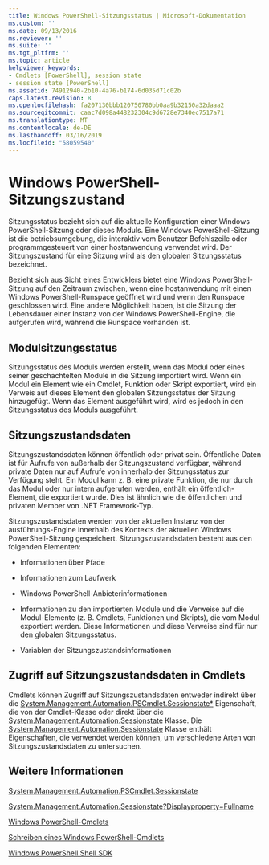 ```yaml
---
title: Windows PowerShell-Sitzungsstatus | Microsoft-Dokumentation
ms.custom: ''
ms.date: 09/13/2016
ms.reviewer: ''
ms.suite: ''
ms.tgt_pltfrm: ''
ms.topic: article
helpviewer_keywords:
- Cmdlets [PowerShell], session state
- session state [PowerShell]
ms.assetid: 74912940-2b10-4a76-b174-6d035d71c02b
caps.latest.revision: 8
ms.openlocfilehash: fa207130bbb120750780bb0aa9b32150a32daaa2
ms.sourcegitcommit: caac7d098a448232304c9d6728e7340ec7517a71
ms.translationtype: MT
ms.contentlocale: de-DE
ms.lasthandoff: 03/16/2019
ms.locfileid: "58059540"
---
```

# <a name="windows-powershell-session-state"></a>Windows PowerShell-Sitzungszustand

Sitzungsstatus bezieht sich auf die aktuelle Konfiguration einer Windows PowerShell-Sitzung oder dieses Moduls. Eine Windows PowerShell-Sitzung ist die betriebsumgebung, die interaktiv vom Benutzer Befehlszeile oder programmgesteuert von einer hostanwendung verwendet wird. Der Sitzungszustand für eine Sitzung wird als den globalen Sitzungsstatus bezeichnet.

Bezieht sich aus Sicht eines Entwicklers bietet eine Windows PowerShell-Sitzung auf den Zeitraum zwischen, wenn eine hostanwendung mit einen Windows PowerShell-Runspace geöffnet wird und wenn den Runspace geschlossen wird. Eine andere Möglichkeit haben, ist die Sitzung der Lebensdauer einer Instanz von der Windows PowerShell-Engine, die aufgerufen wird, während die Runspace vorhanden ist.

## <a name="module-session-state"></a>Modulsitzungsstatus

Sitzungsstatus des Moduls werden erstellt, wenn das Modul oder eines seiner geschachtelten Module in die Sitzung importiert wird. Wenn ein Modul ein Element wie ein Cmdlet, Funktion oder Skript exportiert, wird ein Verweis auf dieses Element den globalen Sitzungsstatus der Sitzung hinzugefügt. Wenn das Element ausgeführt wird, wird es jedoch in den Sitzungsstatus des Moduls ausgeführt.

## <a name="session-state-data"></a>Sitzungszustandsdaten

Sitzungszustandsdaten können öffentlich oder privat sein. Öffentliche Daten ist für Aufrufe von außerhalb der Sitzungszustand verfügbar, während private Daten nur auf Aufrufe von innerhalb der Sitzungsstatus zur Verfügung steht. Ein Modul kann z. B. eine private Funktion, die nur durch das Modul oder nur intern aufgerufen werden, enthält ein öffentlich-Element, die exportiert wurde. Dies ist ähnlich wie die öffentlichen und privaten Member von .NET Framework-Typ.

Sitzungszustandsdaten werden von der aktuellen Instanz von der ausführungs-Engine innerhalb des Kontexts der aktuellen Windows PowerShell-Sitzung gespeichert. Sitzungszustandsdaten besteht aus den folgenden Elementen:

- Informationen über Pfade

- Informationen zum Laufwerk

- Windows PowerShell-Anbieterinformationen

- Informationen zu den importierten Module und die Verweise auf die Modul-Elemente (z. B. Cmdlets, Funktionen und Skripts), die vom Modul exportiert werden. Diese Informationen und diese Verweise sind für nur den globalen Sitzungsstatus.

- Variablen der Sitzungszustandsinformationen

## <a name="accessing-session-state-data-within-cmdlets"></a>Zugriff auf Sitzungszustandsdaten in Cmdlets

Cmdlets können Zugriff auf Sitzungszustandsdaten entweder indirekt über die [System.Management.Automation.PSCmdlet.Sessionstate*](/dotnet/api/System.Management.Automation.PSCmdlet.SessionState) Eigenschaft, die von der Cmdlet-Klasse oder direkt über die [ System.Management.Automation.Sessionstate](/dotnet/api/System.Management.Automation.SessionState) Klasse. Die [System.Management.Automation.Sessionstate](/dotnet/api/System.Management.Automation.SessionState) Klasse enthält Eigenschaften, die verwendet werden können, um verschiedene Arten von Sitzungszustandsdaten zu untersuchen.

## <a name="see-also"></a>Weitere Informationen

[System.Management.Automation.PSCmdlet.Sessionstate](/dotnet/api/System.Management.Automation.PSCmdlet.SessionState)

[System.Management.Automation.Sessionstate?Displayproperty=Fullname](/dotnet/api/System.Management.Automation.SessionState)

[Windows PowerShell-Cmdlets](./cmdlet-overview.md)

[Schreiben eines Windows PowerShell-Cmdlets](./writing-a-windows-powershell-cmdlet.md)

[Windows PowerShell Shell SDK](../windows-powershell-reference.md)
